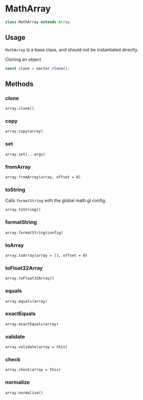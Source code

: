 # MathArray

```js
class MathArray extends Array
```

## Usage

`MathArray` is a base class, and should not be instantiated directly.

Cloning an object
```js
const clone = vector.clone();
```


## Methods

### clone

`array.clone()`


### copy

`array.copy(array)`


### set

`array.set(...args)`


### fromArray

`array.fromArray(array, offset = 0)`


### toString

Calls `formatString` with the global math.gl config.

`array.toString()`

### formatString

`array.formatString(config)`


### toArray

`array.toArray(array = [], offset = 0)`


### toFloat32Array

`array.toFloat32Array()`


### equals

`array.equals(array)`


### exactEquals

`array.exactEquals(array)`


### validate

`array.validate(array = this)`


### check

`array.check(array = this)`


### normalize

`array.normalize()`



